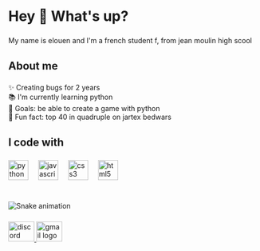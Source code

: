 <h1 align="left">Hey 👋 What's up?</h1>

###

<p align="left">My name is elouen and I'm a french student f, from jean moulin high scool</p>

###

<h2 align="left">About me</h2>

###

<p align="left">✨ Creating bugs for 2 years<br>📚 I'm currently learning python<br>🎯 Goals: be able to create a game with python<br>🎲 Fun fact: top 40 in quadruple on jartex bedwars</p>

###

<h2 align="left">I code with</h2>

###

<div align="left">
  <img src="https://cdn.jsdelivr.net/gh/devicons/devicon/icons/python/python-original.svg" height="40" alt="python logo"  />
  <img width="12" />
  <img src="https://cdn.jsdelivr.net/gh/devicons/devicon/icons/javascript/javascript-original.svg" height="40" alt="javascript logo"  />
  <img width="12" />
  <img src="https://cdn.jsdelivr.net/gh/devicons/devicon/icons/css3/css3-original.svg" height="40" alt="css3 logo"  />
  <img width="12" />
  <img src="https://cdn.jsdelivr.net/gh/devicons/devicon/icons/html5/html5-original.svg" height="40" alt="html5 logo"  />
</div>

###

<br clear="both">

<img src="https://raw.githubusercontent.com/loutio001/loutio001/output/snake.svg" alt="Snake animation" />

###

<div align="left">
  <a href="loutio001_50284" target="_blank">
    <img src="https://raw.githubusercontent.com/maurodesouza/profile-readme-generator/master/src/assets/icons/social/discord/default.svg" width="52" height="40" alt="discord logo"  />
  </a>
  <a href="elouen.lm@gmail.com" target="_blank">
    <img src="https://raw.githubusercontent.com/maurodesouza/profile-readme-generator/master/src/assets/icons/social/gmail/default.svg" width="52" height="40" alt="gmail logo"  />
  </a>
</div>

###
